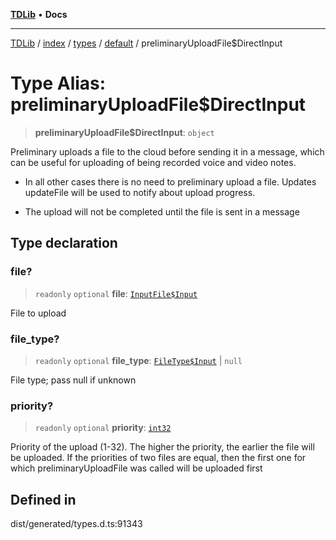 [**TDLib**](../../../../../../README.md) • **Docs**

***

[TDLib](../../../../../../modules.md) / [index](../../../../../README.md) / [types](../../../README.md) / [default](../README.md) / preliminaryUploadFile$DirectInput

# Type Alias: preliminaryUploadFile$DirectInput

> **preliminaryUploadFile$DirectInput**: `object`

Preliminary uploads a file to the cloud before sending it in a message, which can be useful for uploading of being recorded voice and video notes.

- In all other cases there is no need to preliminary upload a file. Updates updateFile will be used to notify about upload progress.

- The upload will not be completed until the file is sent in a message

## Type declaration

### file?

> `readonly` `optional` **file**: [`InputFile$Input`](InputFile$Input.md)

File to upload

### file\_type?

> `readonly` `optional` **file\_type**: [`FileType$Input`](FileType$Input.md) \| `null`

File type; pass null if unknown

### priority?

> `readonly` `optional` **priority**: [`int32`](int32.md)

Priority of the upload (1-32). The higher the priority, the earlier the file will be uploaded. If the priorities of two files are equal, then the first one for which preliminaryUploadFile was called will be uploaded first

## Defined in

dist/generated/types.d.ts:91343
